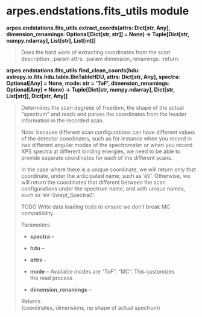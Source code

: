 arpes.endstations.fits\_utils module
====================================

**arpes.endstations.fits\_utils.extract\_coords(attrs: Dict\[str, Any\],
dimension\_renamings: Optional\[Dict\[str, str\]\] = None) -&gt;
Tuple\[Dict\[str, numpy.ndarray\], List\[str\], List\[int\]\]**

> Does the hard work of extracting coordinates from the scan
> description. :param attrs: :param dimension\_renamings: :return:

**arpes.endstations.fits\_utils.find\_clean\_coords(hdu:
astropy.io.fits.hdu.table.BinTableHDU, attrs: Dict\[str, Any\], spectra:
Optional\[Any\] = None, mode: str = 'ToF', dimension\_renamings:
Optional\[Any\] = None) -&gt; Tuple\[Dict\[str, numpy.ndarray\],
Dict\[str, List\[str\]\], Dict\[str, Any\]\]**

> Determines the scan degrees of freedom, the shape of the actual
> “spectrum” and reads and parses the coordinates from the header
> information in the recorded scan.
>
> Note: because different scan configurations can have different values
> of the detector coordinates, such as for instance when you record in
> two different angular modes of the spectrometer or when you record XPS
> spectra at different binding energies, we need to be able to provide
> separate coordinates for each of the different scans.
>
> In the case where there is a unique coordinate, we will return only
> that coordinate, under the anticipated name, such as ‘eV’. Otherwise,
> we will return the coordinates that different between the scan
> configurations under the spectrum name, and with unique names, such as
> ‘eV-Swept\_Spectra0’.
>
> TODO Write data loading tests to ensure we don’t break MC
> compatibility
>
> Parameters  
> -   **spectra** –
>
> -   **hdu** –
>
> -   **attrs** –
>
> -   **mode** – Available modes are “ToF”, “MC”. This customizes  
>     the read process
>
> -   **dimension\_renamings** –
>
> Returns  
> (coordinates, dimensions, np shape of actual spectrum)
